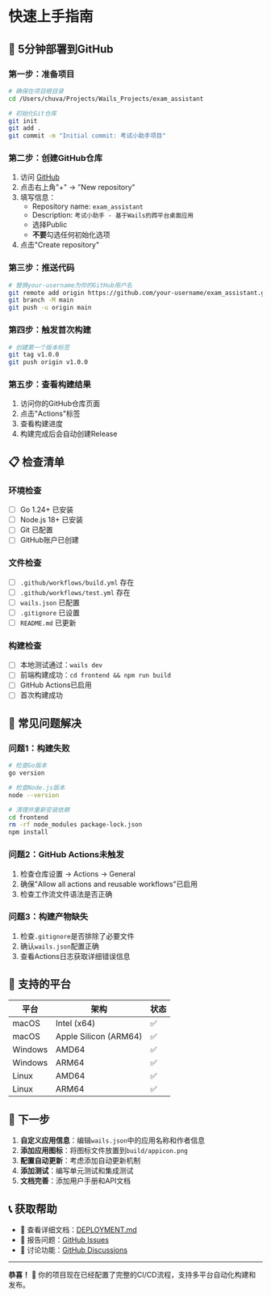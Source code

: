 # 快速上手指南

## 🚀 5分钟部署到GitHub

### 第一步：准备项目
```bash
# 确保在项目根目录
cd /Users/chuva/Projects/Wails_Projects/exam_assistant

# 初始化Git仓库
git init
git add .
git commit -m "Initial commit: 考试小助手项目"
```

### 第二步：创建GitHub仓库
1. 访问 [GitHub](https://github.com)
2. 点击右上角"+" → "New repository"
3. 填写信息：
   - Repository name: `exam_assistant`
   - Description: `考试小助手 - 基于Wails的跨平台桌面应用`
   - 选择Public
   - **不要**勾选任何初始化选项
4. 点击"Create repository"

### 第三步：推送代码
```bash
# 替换your-username为你的GitHub用户名
git remote add origin https://github.com/your-username/exam_assistant.git
git branch -M main
git push -u origin main
```

### 第四步：触发首次构建
```bash
# 创建第一个版本标签
git tag v1.0.0
git push origin v1.0.0
```

### 第五步：查看构建结果
1. 访问你的GitHub仓库页面
2. 点击"Actions"标签
3. 查看构建进度
4. 构建完成后会自动创建Release

## 📋 检查清单

### 环境检查
- [ ] Go 1.24+ 已安装
- [ ] Node.js 18+ 已安装
- [ ] Git 已配置
- [ ] GitHub账户已创建

### 文件检查
- [ ] `.github/workflows/build.yml` 存在
- [ ] `.github/workflows/test.yml` 存在
- [ ] `wails.json` 已配置
- [ ] `.gitignore` 已设置
- [ ] `README.md` 已更新

### 构建检查
- [ ] 本地测试通过：`wails dev`
- [ ] 前端构建成功：`cd frontend && npm run build`
- [ ] GitHub Actions已启用
- [ ] 首次构建成功

## 🔧 常见问题解决

### 问题1：构建失败
```bash
# 检查Go版本
go version

# 检查Node.js版本
node --version

# 清理并重新安装依赖
cd frontend
rm -rf node_modules package-lock.json
npm install
```

### 问题2：GitHub Actions未触发
1. 检查仓库设置 → Actions → General
2. 确保"Allow all actions and reusable workflows"已启用
3. 检查工作流文件语法是否正确

### 问题3：构建产物缺失
1. 检查`.gitignore`是否排除了必要文件
2. 确认`wails.json`配置正确
3. 查看Actions日志获取详细错误信息

## 📱 支持的平台

| 平台 | 架构 | 状态 |
|------|------|------|
| macOS | Intel (x64) | ✅ |
| macOS | Apple Silicon (ARM64) | ✅ |
| Windows | AMD64 | ✅ |
| Windows | ARM64 | ✅ |
| Linux | AMD64 | ✅ |
| Linux | ARM64 | ✅ |

## 🎯 下一步

1. **自定义应用信息**：编辑`wails.json`中的应用名称和作者信息
2. **添加应用图标**：将图标文件放置到`build/appicon.png`
3. **配置自动更新**：考虑添加自动更新机制
4. **添加测试**：编写单元测试和集成测试
5. **文档完善**：添加用户手册和API文档

## 📞 获取帮助

- 📖 查看详细文档：[DEPLOYMENT.md](./DEPLOYMENT.md)
- 🐛 报告问题：[GitHub Issues](https://github.com/your-username/exam_assistant/issues)
- 💬 讨论功能：[GitHub Discussions](https://github.com/your-username/exam_assistant/discussions)

---

**恭喜！** 🎉 你的项目现在已经配置了完整的CI/CD流程，支持多平台自动化构建和发布。 